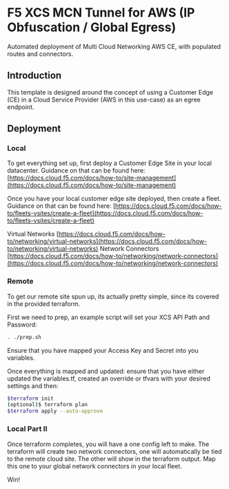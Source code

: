 # F5 XCS MCN Tunnel for AWS (IP Obfuscation / Global Egress)

Automated deployment of Multi Cloud Networking AWS CE, with populated routes and connectors.

## Introduction

This template is designed around the concept of using a Customer Edge (CE) in a Cloud Service Provider (AWS in this use-case) as an egree endpoint.

## Deployment

### Local

To get everything set up, first deploy a Customer Edge Site in your local datacenter.  Guidance on that can be found here:  [https://docs.cloud.f5.com/docs/how-to/site-management](https://docs.cloud.f5.com/docs/how-to/site-management)

Once you have your local customer edge site deployed, then create a fleet.  Guidance on that can be found here:  [https://docs.cloud.f5.com/docs/how-to/fleets-vsites/create-a-fleet](https://docs.cloud.f5.com/docs/how-to/fleets-vsites/create-a-fleet)

Virtual Networks [https://docs.cloud.f5.com/docs/how-to/networking/virtual-networks](https://docs.cloud.f5.com/docs/how-to/networking/virtual-networks)
Network Connectors [https://docs.cloud.f5.com/docs/how-to/networking/network-connectors](https://docs.cloud.f5.com/docs/how-to/networking/network-connectors)

### Remote

To get our remote site spun up, its actually pretty simple, since its covered in the provided terraform.

First we need to prep, an example script will set your XCS API Path and Password:

```bash
. ./prep.sh
```

Ensure that you have mapped your Access Key and Secret into you variables.

Once everything is mapped and updated: ensure that you have either updated the variables.tf, created an override or tfvars with your desired settings and then:

```bash
$terraform init
(optional)$ terraform plan
$terraform apply --auto-approve
```

### Local Part II

Once terraform completes, you will have a one config left to make.  The terraform will create two network connectors, one will automatically be tied to the remote cloud site.  The other will show in the terraform output.  Map this one to your global network connectors in your local fleet.

Win!
